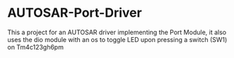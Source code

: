 # AUTOSAR-Port-Driver
This a project for an AUTOSAR driver implementing the Port Module, it also uses the dio module with an os to toggle LED upon pressing a switch (SW1) on Tm4c123gh6pm
